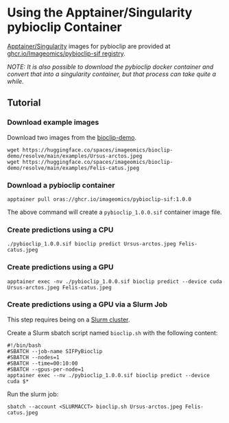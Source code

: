 # Using the Apptainer/Singularity pybioclip Container
[Apptainer/Singularity](https://apptainer.org/docs/user/main/index.html) images for pybioclip are provided at [ghcr.io/Imageomics/pybioclip-sif registry](https://github.com/Imageomics/pybioclip/pkgs/container/pybioclip-sif).

_NOTE: It is also possible to download the pybioclip docker container and convert that into a singularity container, but that process can take quite a while._

## Tutorial

### Download example images
Download two images from the [bioclip-demo](https://huggingface.co/spaces/imageomics/bioclip-demo).

```console
wget https://huggingface.co/spaces/imageomics/bioclip-demo/resolve/main/examples/Ursus-arctos.jpeg
wget https://huggingface.co/spaces/imageomics/bioclip-demo/resolve/main/examples/Felis-catus.jpeg
```

### Download a pybioclip container

```console
apptainer pull oras://ghcr.io/imageomics/pybioclip-sif:1.0.0
```
The above command will create a `pybioclip_1.0.0.sif` container image file.

### Create predictions using a CPU
```console
./pybioclip_1.0.0.sif bioclip predict Ursus-arctos.jpeg Felis-catus.jpeg
```

### Create predictions using a GPU
```console
apptainer exec -nv ./pybioclip_1.0.0.sif bioclip predict --device cuda Ursus-arctos.jpeg Felis-catus.jpeg
```

### Create predictions using a GPU via a Slurm Job
This step requires being on a [Slurm cluster](https://slurm.schedmd.com/documentation.html).

Create a Slurm sbatch script named `bioclip.sh` with the following content:
```
#!/bin/bash 
#SBATCH --job-name SIFPyBioclip
#SBATCH --nodes=1 
#SBATCH --time=00:10:00 
#SBATCH --gpus-per-node=1 
apptainer exec --nv ./pybioclip_1.0.0.sif bioclip predict --device cuda $*
```
Run the slurm job:
```console
sbatch --account <SLURMACCT> bioclip.sh Ursus-arctos.jpeg Felis-catus.jpeg
```
